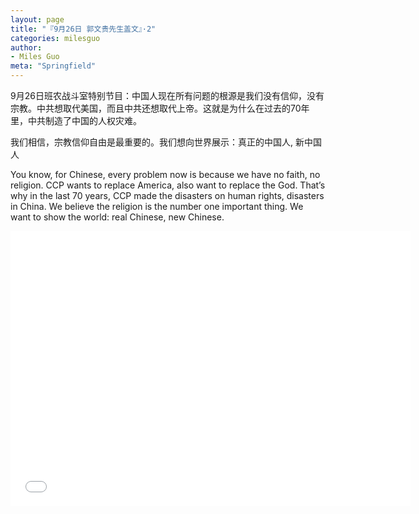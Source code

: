 ```yaml
---
layout: page
title: "『9月26日 郭文贵先生盖文』·2"
categories: milesguo
author:
- Miles Guo
meta: "Springfield"
---
```


9月26日班农战斗室特别节目：中国人现在所有问题的根源是我们没有信仰，没有宗教。中共想取代美国，而且中共还想取代上帝。这就是为什么在过去的70年里，中共制造了中国的人权灾难。

我们相信，宗教信仰自由是最重要的。我们想向世界展示：真正的中国人, 新中国人

You know, for Chinese, every problem now is because we have no faith, no religion. CCP wants to replace America, also want to replace the God. That’s why in the last 70 years, CCP made the disasters on human rights, disasters in China. We believe the religion is the number one important thing. We want to show the world: real Chinese, new Chinese. 

<center>
<iframe width="640" height="440" src="../../../../video/milesguo/2020_09_26_Miles_Guo_Getter_4.MOV" frameborder="0" allow="accelerometer; autoplay; encrypted-media; gyroscope; picture-in-picture" allowfullscreen></iframe>
</center>
